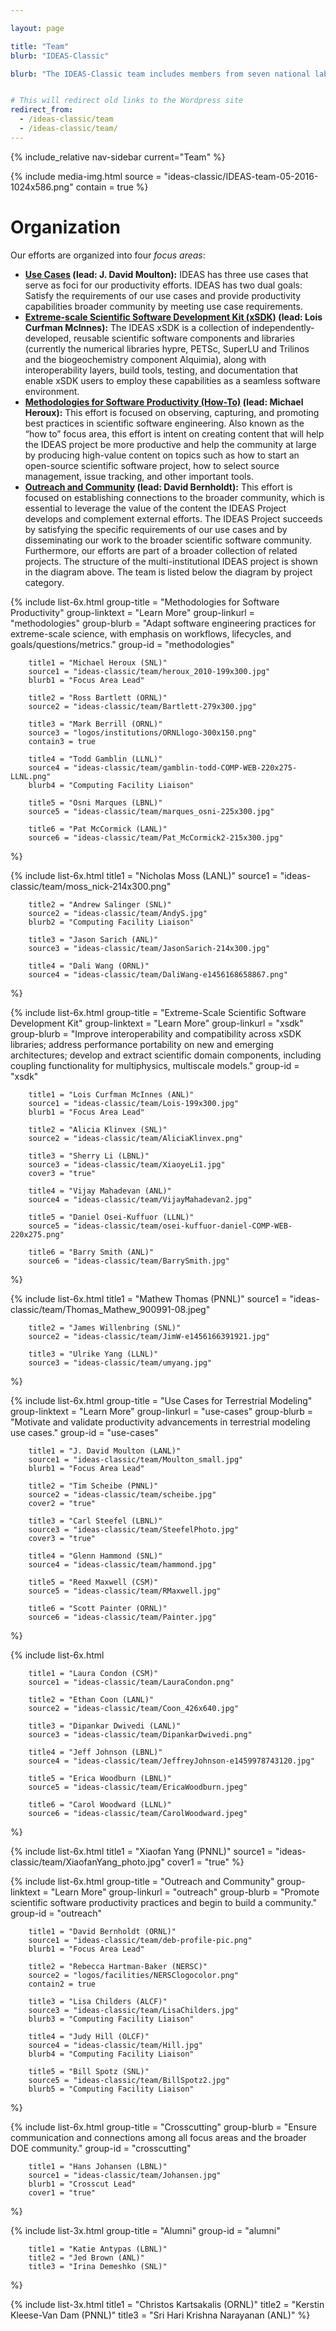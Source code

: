 ```yaml
---

layout: page

title: "Team"
blurb: "IDEAS-Classic"

blurb: "The IDEAS-Classic team includes members from seven national laboratories, one university, and five DOE computing facilities"


# This will redirect old links to the Wordpress site
redirect_from: 
  - /ideas-classic/team
  - /ideas-classic/team/
---
```


<!-- Sidebar Nav -->
<!-- ---------------------------------------------------------------------- -->

{% include_relative nav-sidebar current="Team" %}

<!-- Content -->
<!-- ---------------------------------------------------------------------- -->

{% 	include media-img.html 
	  source = "ideas-classic/IDEAS-team-05-2016-1024x586.png"
	  contain = true
%}

# Organization

Our efforts are organized into four *focus areas*:

* **[Use Cases](#use-cases) (lead: J. David Moulton):** IDEAS has three use cases that serve as foci for our productivity efforts.  IDEAS has two dual goals:  Satisfy the requirements of our use cases and provide productivity capabilities broader community by meeting use case requirements.
* **[Extreme-scale Scientific Software Development Kit (xSDK)](#xsdk) (lead: Lois Curfman McInnes):**  The IDEAS xSDK is a collection of independently-developed, reusable scientific software components and libraries (currently the numerical libraries hypre, PETSc, SuperLU and Trilinos and the biogeochemistry component Alquimia), along with interoperability layers, build tools, testing, and documentation that enable xSDK users to employ these capabilities as a seamless software environment.
* **[Methodologies for Software Productivity (How-To)](#methodologies) (lead: Michael Heroux):** This effort is focused on observing, capturing, and promoting best practices in scientific software engineering.  Also known as the “how to” focus area, this effort is intent on creating content that will help the IDEAS project be more productive and help the community at large by producing high-value content on topics such as how to start an open-source scientific software project, how to select source management, issue tracking, and other important tools.
* **[Outreach and Community](#outreach) (lead: David Bernholdt):** This effort is focused on establishing connections to the broader community, which is essential to leverage the value of the content the IDEAS Project develops and complement external efforts.  The IDEAS Project succeeds by satisfying the specific requirements of our use cases and by disseminating our work to the broader scientific software community.  Furthermore, our efforts are part of a broader collection of related projects.
The structure of the multi-institutional IDEAS project is shown in the diagram above.  The team is listed below the diagram by project category.

{% 	include list-6x.html
		group-title = "Methodologies for Software Productivity"
		group-linktext = "Learn More"
		group-linkurl = "methodologies"
		group-blurb = "Adapt software engineering practices for extreme-scale science, with emphasis on workflows, lifecycles, and goals/questions/metrics."
		group-id = "methodologies"

		title1 = "Michael Heroux (SNL)"
		source1 = "ideas-classic/team/heroux_2010-199x300.jpg"
		blurb1 = "Focus Area Lead"

		title2 = "Ross Bartlett (ORNL)"
		source2 = "ideas-classic/team/Bartlett-279x300.jpg"

		title3 = "Mark Berrill (ORNL)"
		source3 = "logos/institutions/ORNLlogo-300x150.png"
		contain3 = true

		title4 = "Todd Gamblin (LLNL)"
		source4 = "ideas-classic/team/gamblin-todd-COMP-WEB-220x275-LLNL.png"
		blurb4 = "Computing Facility Liaison"

		title5 = "Osni Marques (LBNL)"
		source5 = "ideas-classic/team/marques_osni-225x300.jpg"

		title6 = "Pat McCormick (LANL)"
		source6 = "ideas-classic/team/Pat_McCormick2-215x300.jpg"
%}

{% 	include list-6x.html
		title1 = "Nicholas Moss (LANL)"
		source1 = "ideas-classic/team/moss_nick-214x300.png"

		title2 = "Andrew Salinger (SNL)"
		source2 = "ideas-classic/team/AndyS.jpg"
		blurb2 = "Computing Facility Liaison"

		title3 = "Jason Sarich (ANL)"
		source3 = "ideas-classic/team/JasonSarich-214x300.jpg"

		title4 = "Dali Wang (ORNL)"
		source4 = "ideas-classic/team/DaliWang-e1456168658867.png"
%}


{% 	include list-6x.html
		group-title = "Extreme-Scale Scientific Software Development Kit"
		group-linktext = "Learn More"
		group-linkurl = "xsdk"
		group-blurb = "Improve interoperability and compatibility across xSDK libraries; address performance portability on new and emerging architectures; develop and extract scientific domain components, including coupling functionality for multiphysics, multiscale models."
		group-id = "xsdk"

		title1 = "Lois Curfman McInnes (ANL)"
		source1 = "ideas-classic/team/Lois-199x300.jpg"
		blurb1 = "Focus Area Lead"

		title2 = "Alicia Klinvex (SNL)"
		source2 = "ideas-classic/team/AliciaKlinvex.png"

		title3 = "Sherry Li (LBNL)"
		source3 = "ideas-classic/team/XiaoyeLi1.jpg"
		cover3 = "true"

		title4 = "Vijay Mahadevan (ANL)"
		source4 = "ideas-classic/team/VijayMahadevan2.jpg"

		title5 = "Daniel Osei-Kuffuor (LLNL)"
		source5 = "ideas-classic/team/osei-kuffuor-daniel-COMP-WEB-220x275.png"

		title6 = "Barry Smith (ANL)"
		source6 = "ideas-classic/team/BarrySmith.jpg"
%}

{% 	include list-6x.html
		title1 = "Mathew Thomas (PNNL)"
		source1 = "ideas-classic/team/Thomas_Mathew_900991-08.jpeg"

		title2 = "James Willenbring (SNL)"
		source2 = "ideas-classic/team/JimW-e1456166391921.jpg"

		title3 = "Ulrike Yang (LLNL)"
		source3 = "ideas-classic/team/umyang.jpg"
%}



{% 	include list-6x.html
		group-title = "Use Cases for Terrestrial Modeling"
		group-linktext = "Learn More"
		group-linkurl = "use-cases"
		group-blurb = "Motivate and validate productivity advancements in terrestrial modeling use cases."
		group-id = "use-cases"

		title1 = "J. David Moulton (LANL)"
		source1 = "ideas-classic/team/Moulton_small.jpg"
		blurb1 = "Focus Area Lead"

		title2 = "Tim Scheibe (PNNL)"
		source2 = "ideas-classic/team/scheibe.jpg"
		cover2 = "true"

		title3 = "Carl Steefel (LBNL)"
		source3 = "ideas-classic/team/SteefelPhoto.jpg"
		cover3 = "true"

		title4 = "Glenn Hammond (SNL)"
		source4 = "ideas-classic/team/hammond.jpg"

		title5 = "Reed Maxwell (CSM)"
		source5 = "ideas-classic/team/RMaxwell.jpg"

		title6 = "Scott Painter (ORNL)"
		source6 = "ideas-classic/team/Painter.jpg"
%}

{% 	include list-6x.html
		
		title1 = "Laura Condon (CSM)"
		source1 = "ideas-classic/team/LauraCondon.png"

		title2 = "Ethan Coon (LANL)"
		source2 = "ideas-classic/team/Coon_426x640.jpg"

		title3 = "Dipankar Dwivedi (LANL)"
		source3 = "ideas-classic/team/DipankarDwivedi.png"

		title4 = "Jeff Johnson (LBNL)"
		source4 = "ideas-classic/team/JeffreyJohnson-e1459978743120.jpg"

		title5 = "Erica Woodburn (LBNL)"
		source5 = "ideas-classic/team/EricaWoodburn.jpeg"

		title6 = "Carol Woodward (LLNL)"
		source6 = "ideas-classic/team/CarolWoodward.jpeg"
%}


{% 	include list-6x.html
		title1 = "Xiaofan Yang (PNNL)"
		source1 = "ideas-classic/team/XiaofanYang_photo.jpg"
		cover1 = "true"
%}

{% 	include list-6x.html
		group-title = "Outreach and Community"
		group-linktext = "Learn More"
		group-linkurl = "outreach"
		group-blurb = "Promote scientific software productivity practices and begin to build a community."
		group-id = "outreach"

		title1 = "David Bernholdt (ORNL)"
		source1 = "ideas-classic/team/deb-profile-pic.png"
		blurb1 = "Focus Area Lead"

		title2 = "Rebecca Hartman-Baker (NERSC)"
		source2 = "logos/facilities/NERSClogocolor.png"
		contain2 = true

		title3 = "Lisa Childers (ALCF)"
		source3 = "ideas-classic/team/LisaChilders.jpg"
		blurb3 = "Computing Facility Liaison"

		title4 = "Judy Hill (OLCF)"
		source4 = "ideas-classic/team/Hill.jpg"
		blurb4 = "Computing Facility Liaison"

		title5 = "Bill Spotz (SNL)"
		source5 = "ideas-classic/team/BillSpotz2.jpg"
		blurb5 = "Computing Facility Liaison"
%}


{% 	include list-6x.html
		group-title = "Crosscutting"
		group-blurb = "Ensure communication and connections among all focus areas and the broader DOE community."
		group-id = "crosscutting"

		title1 = "Hans Johansen (LBNL)"
		source1 = "ideas-classic/team/Johansen.jpg"
		blurb1 = "Crosscut Lead"
		cover1 = "true"
%}

{% 	include list-3x.html
		group-title = "Alumni"
		group-id = "alumni"

		title1 = "Katie Antypas (LBNL)"
		title2 = "Jed Brown (ANL)"
		title3 = "Irina Demeshko (SNL)"
%}

{% 	include list-3x.html
		title1 = "Christos Kartsakalis (ORNL)"
		title2 = "Kerstin Kleese-Van Dam (PNNL)"
		title3 = "Sri Hari Krishna Narayanan (ANL)"
%}
